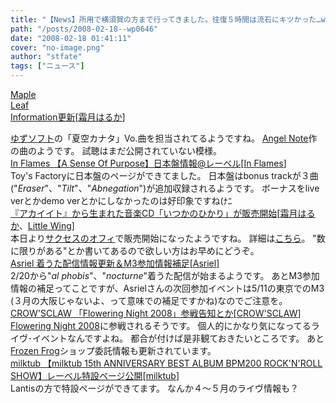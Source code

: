 ```yaml
---
title: "【News】所用で横須賀の方まで行ってきました。往復５時間は流石にキツかった…w"
path: "/posts/2008-02-18--wp0646"
date: "2008-02-18 01:41:11"
cover: "no-image.png"
author: "stfate"
tags: ["ニュース"]
---
```


<style type="text/css">
<!--
p {white-space: pre-wrap};
-->
</style>

<a class="topics" href="http://shimotsukin.com/" target="_blank">Maple Leaf Information更新</a><span class="junre">[<a href="http://shimotsukin.com/" target="_blank">霜月はるか</a>]</span>
<div class="news"><a href="http://yuzu-soft.com/" target="_blank">ゆずソフト</a>の「夏空カナタ」Vo.曲を担当されてるようですね。
<a href="http://www.angelnote.jp/" target="_blank">Angel Note</a>作の曲のようです。
試聴はまだ公開されていない模様。</div>
<a class="topics" href="http://www.toysfactory.co.jp/hard/artist/in/9.html" target="_blank">In Flames 【A Sense Of Purpose】日本盤情報@レーベル</a><span class="junre">[<a href="http://www.inflames.com/" target="_blank">In Flames</a>]</span>
<div class="news">Toy's Factoryに日本盤のページができてました。
日本盤はbonus trackが３曲("<em>Eraser</em>"、"<em>Tilt</em>"、"<em>Abnegation</em>")が追加収録されるようです。
ボーナスをlive verとかdemo verとかにしなかったのは好印象ですね(ﾅﾆ</div>
<a class="topics" href="http://dol.dengeki.com/data/news/2008/2/18/36146db924d6f5dd02975f6ebc3d13ab.html" target="_blank">『アカイイト』から生まれた音楽CD「いつかのひかり」が販売開始</a><span class="junre">[<a href="http://shimotsukin.com/" target="_blank">霜月はるか</a>、<a href="http://www.littlewing.ne.jp/" target="_blank">Little Wing</a>]</span>
<div class="news">本日より<a href="http://www.success-corp.co.jp/" target="_blank">サクセスのオフィ</a>で販売開始になったようですね。
詳細は<a href="http://www.success-corp.co.jp/?page/contents/209" target="_blank">こちら</a>。
"数に限りがある"とか書いてあるので欲しい方はお早めにどうぞ。</div>
<a class="topics" href="http://www.asriel.jp/m/" target="_blank">Asriel 着うた配信情報更新＆M3参加情報補足</a><span class="junre">[<a href="http://www.asriel.jp/m/" target="_blank">Asriel</a>]</span>
<div class="news">2/20から"<em>al phobis</em>"、"<em>nocturne</em>"着うた配信が始まるようです。
あとM3参加情報の補足ってことですが、Asrielさんの次回参加イベントは5/11の東京でのM3
(３月の大阪じゃないよ、って意味での補足ですかね)なのでご注意を。</div>
<a class="topics" href="http://www.crowsclaw.info/" target="_blank">CROW'SCLAW 「Flowering Night 2008」参戦告知とか</a><span class="junre">[<a href="http://www.crowsclaw.info/" target="_blank">CROW'SCLAW</a>]</span>
<div class="news"><a href="http://www.crowsclaw.info/" target="_blank">Flowering Night 2008</a>に参戦されるそうです。
個人的にかなり気になってるライヴ･イベントなんですよね。
都合が付けば是非観ておきたいところです。
あと<a href="http://ff.crowsclaw.info/" target="_blank">Frozen Frog</a>ショップ委託情報も更新されています。</div>
<a class="topics" href="http://www.lantis.jp/special/milktub/index.html" target="_blank">milktub 【milktub 15th ANNIVERSARY BEST ALBUM BPM200 ROCK'N'ROLL SHOW】レーベル特設ページ公開</a><span class="junre">[<a href="http://milktub.com/" target="_blank">milktub</a>]</span>
<div class="news">Lantisの方で特設ページができてます。
なんか４～５月のライヴ情報も？</div>
